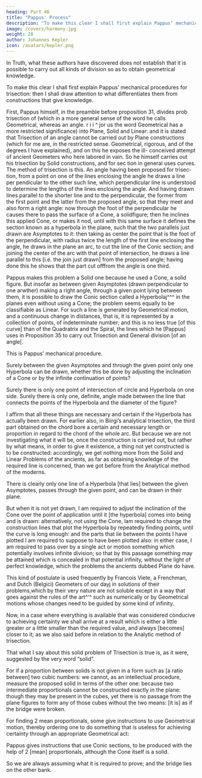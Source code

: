```yaml
---
heading: Part 46
title: "Pappus' Process"
description: "To make this clear I shall first explain Pappus’ mechanical procedures for trisection: then I shall draw attention to what differentiates them from constructions that give knowledge"
image: /covers/harmony.jpg
weight: 28
author: Johannes Kepler
icon: /avatars/kepler.png
---
```




In Truth, what these authors have discovered does not establish that it is possible to carry out all kinds of division so as to obtain geometrical knowledge.

To make this clear I shall first explain Pappus’ mechanical procedures for trisection: then I shall draw attention to what differentiates them from constructions that give knowledge.

First, Pappus himself, in the preamble before proposition 31, divides prob 
trisection of
(which in a more general sense of the word he calls Geometrical, whereas
an angle.
r
i
i ^
jor us the word Geometrical has a more restricted significance) into Plane, Solid
and Linear: and it is stated that Trisection of an angle cannot be carried out
by Plane constructions (which for me are, in the restricted sense. Geometrical,
rigorous, and of the degrees I have explained), and on this he exposes the ill-
conceived attempt of ancient Geometers who here labored in vain.
So he himself carries out his trisection by Solid constructions, and for sec­
tion in general uses curves.
The method of trisection is this. An angle having been proposed for trisec­
tion, from a point on one of the lines enclosing the angle he draws a line per­
pendicular to the other such line, which perpendicular line is understood to
determine the lengths of the lines enclosing the angle. And having drawn lines
parallel to the shorter line and to the perpendicular, the former from the first
point and the latter from the proposed angle, so that they meet and also form
a right angle: now through the foot of the perpendicular he causes there to pass
the surface of a Cone, a solidfigure; then he inclines this applied Cone, or makes
it nod, until with this same surface it defines the section known as a hyperbola
in the plane, such that the two parallels just drawn are Asymptotes to it: then
taking as center the point that is the foot of the perpendicular, with radius twice
the length of the first line enclosing the angle, he draws in the plane an arc,
to cut the line of the Conic section; and joining the center of the arc with that
point of intersection, he draws a line parallel to this [i.e. the join just drawn]
from the proposed angle; having done this he shows that the part cut offfrom
the angle is one third.

Pappus makes this problem a Solid one because he used a Cone, a solid
figure. But insofar as between given Asymptotes (drawn perpendicular to one
arwther) making a right angle, through a given point lying between them, it
is possible to draw the Conic section called a Hyperbolaj^^^ in the planes even
without using a Cone; the problem seems equally to be classifiable as Linear.
For such a line is generated by Geometrical motion, and a continuous change
in distances, that is, it is represented by a collection of points, of indeterminate
number; and this is no less true [of this curve] than of the Quadratrix and
the Spiral, the lines which he [Pappus] uses in Proposition 35 to carry out Trisection and General division [of an angle[. 

This is Pappus’ mechanical procedure.

Surely between the given Asymptotes and through the given point only one Hyperbola can be drawn, whether this be done by adjusting the inclination of a Cone or by the infinite continuation of points? 

Surely there is only one point of intersection of circle and Hyperbola on one side. Surely there is only one, definite, angle made between the line that connects the points of the Hyperbola and the diameter of the figure?

I affirm that all these things are necessary and certain if the Hyperbola has actually been drawn. For earlier also, in Biirgi’s analytical trisection, the third part obtained on the chord bore a certain and necessary length or proportion in regard to the chord of the whole arc. But because we are not investigating what it will be, once the construction is carried out, but rather by what means, in order to give it existence, a thing not yet constructed is to be constructed: accordingly, we get nothing more from the Solid and Linear Problems of the ancients, as far as obtaining knowledge of the required line is concerned, than we got before from the Analytical method of the moderns. 

There is clearly only one line of a Hyperbola [that lies] between the given Asymptotes, passes through the given point, and can be drawn in their plane.

But when it is not yet drawn, I am required to adjust the inclination of the Cone over the point of application until it [the hyperbola] comes into being and is drawn: alternatively, not using the Cone, lam required to change the construction lines that plot the Hyperbola by repeatedly finding points, until the curve is long enough: and the parts that lie between the points I have plotted I am required to suppose to have been plotted also: in either case, I am required to pass over by a single act or motion something which potentially involves infinite division; so that by this passage something may be attained which is concealed in that potential infinity, without the light of perfect knowledge, which the problems the ancients dubbed Plane do have.

This kind of postulate is used frequently by Francois Viete, a Frenchman, and Dutch (Belgici) Geometers of our dayj in solutions of their problems,which by their very nature are not soluble except in a way that goes against the rules of the art^‘^ such as numerically or by Geometrical motions whose changes need to be guided by some kind of infinity.

Now, in a case where everything is available that was considered conducive to achieving certainty we shall arrive at a result which is either a little greater or a little smaller than the required value, and always [becomes] closer to it; as we also said before in relation to the Analytic method of trisection.

That what I say about this solid problem of Trisection is true is, as it were, suggested by the very word “solid”.

For if a proportion between solids is not given in a form such as [a ratio between] two cubic numbers: we cannot, as an intellectual procedure, measure the proposed solid in terms of the other one: because two intermediate proportionals cannot be constructed exactly in the plane: though they may be present in the cubes, yet there is no passage from the plane
figures to form any of those cubes without the two means: [it is] as if the bridge were broken.

For finding 2 mean proportionals, some give instructions to use Geometrical motion, thereby ordering one to do something that is useless for achieving certainty through an appropriate Geometrical act: 

Pappus gives instructions that use Conic sections, to be produced with the help of 2 [mean] proportionals, although the Cone itself is a solid. 

So we are always assuming what it is required to prove; and the bridge lies on the other bank.

